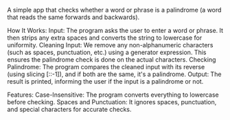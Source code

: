 A simple app that checks whether a word or phrase is a palindrome (a word that reads the same forwards and backwards).

How It Works:
Input: The program asks the user to enter a word or phrase. It then strips any extra spaces and converts the string to lowercase for uniformity.
Cleaning Input: We remove any non-alphanumeric characters (such as spaces, punctuation, etc.) using a generator expression. This ensures the palindrome check is done on the actual characters.
Checking Palindrome: The program compares the cleaned input with its reverse (using slicing [::-1]), and if both are the same, it's a palindrome.
Output: The result is printed, informing the user if the input is a palindrome or not.

Features:
Case-Insensitive: The program converts everything to lowercase before checking.
Spaces and Punctuation: It ignores spaces, punctuation, and special characters for accurate checks.
